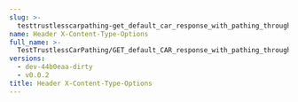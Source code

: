 ```yaml
---
slug: >-
  testtrustlesscarpathing-get_default_car_response_with_pathing_through_unixfs_directory_(format=car)-header_x-content-type-options
name: Header X-Content-Type-Options
full_name: >-
  TestTrustlessCarPathing/GET_default_CAR_response_with_pathing_through_UnixFS_Directory_(format=car)/Header_X-Content-Type-Options
versions:
  - dev-44b0eaa-dirty
  - v0.0.2
title: Header X-Content-Type-Options
---
```



